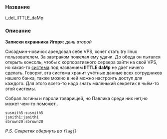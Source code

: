 ### Название

i_del_lITTLE_daMp

### Описание

**Записки охранника Игоря:** *день второй*

Сисадмин-новичок арендовал себе VPS, хочет стать try linux пользователем. За завтраком пожелал ему удачи. До обеда он пытался открыть консоль, чтобы с корпоративного сервера зайти на свой VPS, но какая-то [система](http://ваш_сайт:5656) под названием **lITTLE daMp** не дает ничего сделать. Говорят, эта система хранит учётные данные всех сотрудников нашего банка, также можно в ней можно настроить доступ для каждого. Для этого всего-то надо знать маленький секретик в чьём-то этой системы. 

Собрал логины и пароли товарищей, но Павлика среди них нет,но может чем-то поможет..

```
susmith5:susmith5
jsmith1:jsmith1
sbrown20:sbrown20
```

*P.S. Секретик обернуть во `flag{}`*